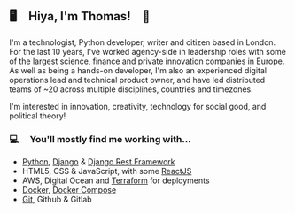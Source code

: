 ## 🖥️ Hiya, I'm Thomas! 🎉

I'm a technologist, Python developer, writer and citizen based in London. For the last 10 years, I've worked agency-side in leadership roles with some of the largest science, finance and private innovation companies in Europe. As well as being a hands-on developer, I'm also an experienced digital operations lead and technical product owner, and have led distributed teams of ~20 across multiple disciplines, countries and timezones.

I'm interested in innovation, creativity, technology for social good, and political theory!

### 💻  You'll mostly find me working with...

* [Python][], [Django][] & [Django Rest Framework][]
* HTML5, CSS & JavaScript, with some [ReactJS][]
* AWS, Digital Ocean and [Terraform][] for deployments
* [Docker][], [Docker Compose][]
* [Git][], Github & Gitlab

[Miniterm]: https://github.com/thmsrmbld/miniterm/
[Git]:https://git-scm.com/
[Docker]: https://www.docker.com/
[Django]: https://www.djangoproject.com/
[Django REST Framework]: https://www.django-rest-framework.org/
[Python]: https://www.python.org/
[ReactJS]: https://reactjs.org/
[Docker Compose]: https://docs.docker.com/compose/
[Terraform]: https://www.terraform.io/
